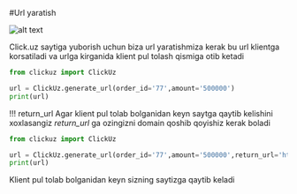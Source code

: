 #Url yaratish

![alt text](https://i.imgur.com/jHZCGqL.jpg)

Click.uz saytiga yuborish uchun biza url yaratishmiza kerak
bu url klientga korsatiladi va urlga kirganida klient pul tolash qismiga otib ketadi

```python
from clickuz import ClickUz

url = ClickUz.generate_url(order_id='77',amount='500000')
print(url)
```

!!! return_url
    Agar klient pul tolab bolganidan keyn saytga qaytib kelishini xoxlasangiz
    *return_url* ga ozingizni domain qoshib qoyishiz kerak boladi

```python
from clickuz import ClickUz

url = ClickUz.generate_url(order_id='77',amount='500000',return_url='http://example.com')
print(url)
```
Klient pul tolab bolganidan keyn sizning saytizga qaytib keladi